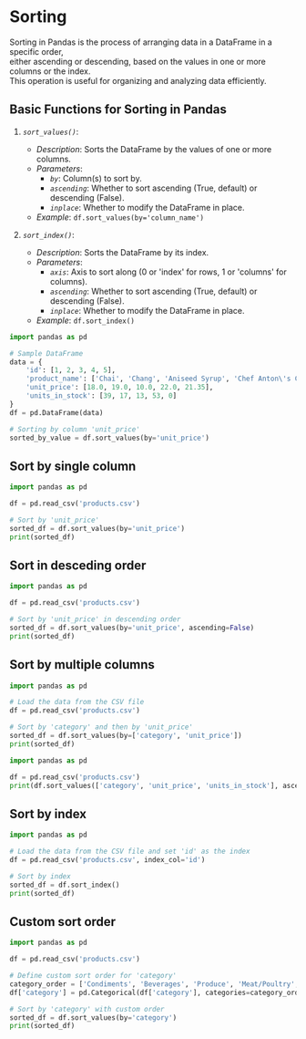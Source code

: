 # Sorting 

Sorting in Pandas is the process of arranging data in a DataFrame in a specific order,  
either ascending or descending, based on the values in one or more columns or the index.  
This operation is useful for organizing and analyzing data efficiently.  

## Basic Functions for Sorting in Pandas

1. *`sort_values()`*:
   - *Description*: Sorts the DataFrame by the values of one or more columns.
   - *Parameters*:
     - *`by`*: Column(s) to sort by.
     - *`ascending`*: Whether to sort ascending (True, default) or descending (False).
     - *`inplace`*: Whether to modify the DataFrame in place.
   - *Example*: `df.sort_values(by='column_name')`

2. *`sort_index()`*:
   - *Description*: Sorts the DataFrame by its index.
   - *Parameters*:
     - *`axis`*: Axis to sort along (0 or 'index' for rows, 1 or 'columns' for columns).
     - *`ascending`*: Whether to sort ascending (True, default) or descending (False).
     - *`inplace`*: Whether to modify the DataFrame in place.
   - *Example*: `df.sort_index()`


```python
import pandas as pd

# Sample DataFrame
data = {
    'id': [1, 2, 3, 4, 5],
    'product_name': ['Chai', 'Chang', 'Aniseed Syrup', 'Chef Anton\'s Cajun Seasoning', 'Chef Anton\'s Gumbo Mix'],
    'unit_price': [18.0, 19.0, 10.0, 22.0, 21.35],
    'units_in_stock': [39, 17, 13, 53, 0]
}
df = pd.DataFrame(data)

# Sorting by column 'unit_price'
sorted_by_value = df.sort_values(by='unit_price')
```

## Sort by single column

```python
import pandas as pd

df = pd.read_csv('products.csv')

# Sort by 'unit_price'
sorted_df = df.sort_values(by='unit_price')
print(sorted_df)
```


## Sort in desceding order

```python
import pandas as pd

df = pd.read_csv('products.csv')

# Sort by 'unit_price' in descending order
sorted_df = df.sort_values(by='unit_price', ascending=False)
print(sorted_df)
```

## Sort by multiple columns

```python
import pandas as pd

# Load the data from the CSV file
df = pd.read_csv('products.csv')

# Sort by 'category' and then by 'unit_price'
sorted_df = df.sort_values(by=['category', 'unit_price'])
print(sorted_df)
```

```python
import pandas as pd

df = pd.read_csv('products.csv')
print(df.sort_values(['category', 'unit_price', 'units_in_stock'], ascending=[True, False, True]).to_string())
```


## Sort by index

```python
import pandas as pd

# Load the data from the CSV file and set 'id' as the index
df = pd.read_csv('products.csv', index_col='id')

# Sort by index
sorted_df = df.sort_index()
print(sorted_df)
```

## Custom sort order

```python
import pandas as pd

df = pd.read_csv('products.csv')

# Define custom sort order for 'category'
category_order = ['Condiments', 'Beverages', 'Produce', 'Meat/Poultry', 'Seafood', 'Dairy Products', 'Confections']
df['category'] = pd.Categorical(df['category'], categories=category_order, ordered=True)

# Sort by 'category' with custom order
sorted_df = df.sort_values(by='category')
print(sorted_df)
```

